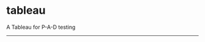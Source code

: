 tableau
=======

A Tableau for P-A-D testing
 
 
 
-----------------------------------------------------------------------------------------------------------------------------------------------